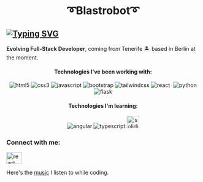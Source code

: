# <p align=center>➰Blastrobot➰</p>

## [![Typing SVG](https://readme-typing-svg.demolab.com?font=Fira+Code&duration=3000&pause=100&color=C6D4FF&background=FFFFFF00&center=true&multiline=true&width=1000&height=100&lines=Carlos+J.+Vilca;Web+Development;Welcome!+Willkommen!+%C2%A1Bienvenido!🥳)](https://git.io/typing-svg)

**Evolving Full-Stack Developer**, coming from Tenerife 🏝 based in Berlin at the moment.

#### <p align=center>Technologies I've been working with:</p>


<div align=center>
  <img src="https://icongr.am/devicon/html5-original.svg?size=32&color=currentColor" alt="html5"/>
  <img src="https://icongr.am/devicon/css3-original.svg?size=32&color=currentColor" alt="css3"/>
  <img src="https://icongr.am/devicon/javascript-original.svg?size=32&color=currentColor" alt="javascript"/>
  <img src="https://icongr.am/devicon/bootstrap-plain-wordmark.svg?size=32&color=197bbd&colored=false" alt="bootstrap"/>
  <img src="https://icongr.am/simple/tailwindcss.svg?size=32&color=cd8fff&colored=false" alt="tailwindcss"/>
  <img src="https://icongr.am/devicon/react-original.svg?size=32&color=cd8fff" alt="react"/>
  <img src="" alt=""/>
  <img src="https://icongr.am/devicon/python-original.svg?size=32&color=currentColor" alt="python"/>
  <img src="https://icongr.am/simple/flask.svg?size=32&color=fbcf32&colored=false" alt="flask"/>
</div>


#### <p align=center>Technologies I'm learning:</p>


<div align=center>
  <img src="https://icongr.am/devicon/angularjs-original.svg?size=32" alt="angular"/>
  <img src="https://icongr.am/devicon/typescript-original.svg?size=32" alt="typescript"/>
  <img src="https://user-images.githubusercontent.com/114672545/217126375-e5adc148-20dc-4c43-8456-290a7bcc45d1.svg" width="32px" height="32px" alt="solidity"/>
</div>

##### <h3>Connect with me:</h3>
<a href="https://linkedin.com/in/blastronaut" target="blank"><img align="center" src="https://raw.githubusercontent.com/rahuldkjain/github-profile-readme-generator/master/src/images/icons/Social/linked-in-alt.svg" alt="react" height="30" width="40" /></a>
  
Here's the [music](https://open.spotify.com/playlist/37i9dQZF1DWWQRwui0ExPn?si=9df1b36c31594f3f) I listen to while coding.
